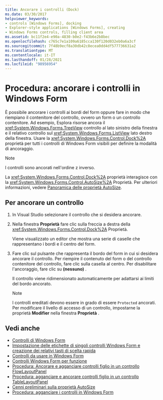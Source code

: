 ```yaml
---
title: Ancorare i controlli (Dock)
ms.date: 03/30/2017
helpviewer_keywords:
- controls [Windows Forms], docking
- Explorer-style applications [Windows Forms], creating
- Windows Forms controls, filling client area
ms.assetid: bc11f2e4-e90a-4830-b0e2-f43b6e2b8bec
ms.openlocfilehash: c765c7e1a109a6185cca130f120d032eb0a6a3cf
ms.sourcegitcommit: 7f48b9ecf8a30db42c8ecea0dd4df577736631a2
ms.translationtype: MT
ms.contentlocale: it-IT
ms.lasthandoff: 01/28/2021
ms.locfileid: "98956954"
---
```

# <a name="how-to-dock-controls-on-windows-forms"></a>Procedura: ancorare i controlli in Windows Form

È possibile ancorare i controlli ai bordi del form oppure fare in modo che riempiano il contenitore del controllo, ovvero un form o un controllo contenitore. Ad esempio, Esplora risorse ancora il <xref:System.Windows.Forms.TreeView> controllo al lato sinistro della finestra e il relativo controllo sul <xref:System.Windows.Forms.ListView> lato destro della finestra. Usare la <xref:System.Windows.Forms.Control.Dock%2A> proprietà per tutti i controlli di Windows Form visibili per definire la modalità di ancoraggio.

> [!NOTE]
> I controlli sono ancorati nell'ordine z inverso.

La <xref:System.Windows.Forms.Control.Dock%2A> proprietà interagisce con la <xref:System.Windows.Forms.Control.AutoSize%2A> Proprietà. Per ulteriori informazioni, vedere [Panoramica delle proprietà AutoSize](autosize-property-overview.md).

## <a name="to-dock-a-control"></a>Per ancorare un controllo

1. In Visual Studio selezionare il controllo che si desidera ancorare.

2. Nella finestra **Proprietà** fare clic sulla freccia a destra della <xref:System.Windows.Forms.Control.Dock%2A> Proprietà.

   Viene visualizzato un editor che mostra una serie di caselle che rappresentano i bordi e il centro del form.

3. Fare clic sul pulsante che rappresenta il bordo del form in cui si desidera ancorare il controllo. Per riempire il contenuto del form o del controllo contenitore del controllo, fare clic sulla casella al centro. Per disabilitare l'ancoraggio, fare clic su **(nessuno)** .

   Il controllo viene ridimensionato automaticamente per adattarsi ai limiti del bordo ancorato.

   > [!NOTE]
   > I controlli ereditati devono essere in grado di essere `Protected` ancorati. Per modificare il livello di accesso di un controllo, impostarne la proprietà **Modifier** nella finestra **Proprietà** .

## <a name="see-also"></a>Vedi anche

- [Controlli di Windows Form](index.md)
- [Impostazione delle etichette di singoli controlli Windows Form e creazione dei relativi tasti di scelta rapida](labeling-individual-windows-forms-controls-and-providing-shortcuts-to-them.md)
- [Controlli da usare in Windows Form](controls-to-use-on-windows-forms.md)
- [Controlli Windows Form per funzione](windows-forms-controls-by-function.md)
- [Procedura: Ancorare e agganciare controlli figlio in un controllo FlowLayoutPanel](how-to-anchor-and-dock-child-controls-in-a-flowlayoutpanel-control.md)
- [Procedura: agganciare e ancorare controlli figlio in un controllo TableLayoutPanel](how-to-anchor-and-dock-child-controls-in-a-tablelayoutpanel-control.md)
- [Cenni preliminari sulla proprietà AutoSize](autosize-property-overview.md)
- [Procedura: agganciare i controlli in Windows Form](how-to-anchor-controls-on-windows-forms.md)
